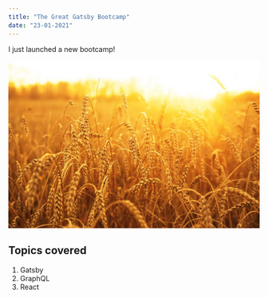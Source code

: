 ```yaml
---
title: "The Great Gatsby Bootcamp"
date: "23-01-2021"
---
```


I just launched a new bootcamp!

![Wheat](wheat.jpg)

## Topics covered

1. Gatsby
2. GraphQL
3. React
